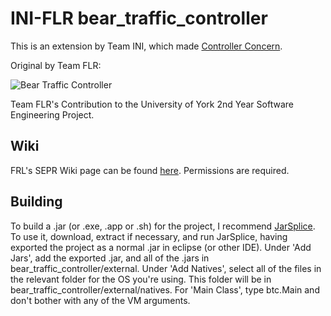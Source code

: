INI-FLR bear_traffic_controller
=======================

This is an extension by Team INI, which made [Controller Concern](https://github.com/CremboC/INI).


Original by Team FLR:

![Bear Traffic Controller](http://i.imgur.com/KHlkiaj.jpg)

Team FLR's Contribution to the University of York 2nd Year Software Engineering Project.

Wiki
----
FRL's SEPR Wiki page can be found [here](http://www-module.cs.york.ac.uk/sepr/wiki/index.php?title=FLR). Permissions are required.

Building
--------
To build a .jar (or .exe, .app or .sh) for the project, I recommend [JarSplice](http://ninjacave.com/jarsplice).
To use it, download, extract if necessary, and run JarSplice, having exported the project as a normal .jar in eclipse (or other IDE).
Under 'Add Jars', add the exported .jar, and all of the .jars in bear_traffic_controller/external.
Under 'Add Natives', select all of the files in the relevant folder for the OS you're using. This folder will be in bear_traffic_controller/external/natives.
For 'Main Class', type btc.Main and don't bother with any of the VM arguments.
